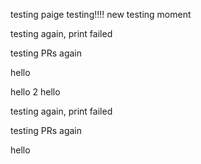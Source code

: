 testing
paige testing!!!!
new testing moment

testing again, print failed

testing PRs again


hello

hello 2
hello

testing again, print failed

testing PRs again


hello
